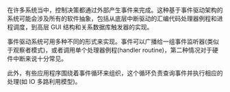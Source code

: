 
在许多系统当中，控制决策都通过外部产生事件来完成。这种基于事件驱动架构的系统可能会涉及所有的软件抽象，包括从底层中断驱动的汇编代码处理器例程和进程调度，到高层 GUI 结构和关系数据库触发器的实现。

事件驱动系统可用多种不同的形式来实现。事件可以广播给一组事件监听器(类似于观察者模式)，或者调用单个处理器例程(handler routine)，第二种情况对于硬件中断来说十分常见。

此外，有些应用程序围绕着事件循环来组织，这个循环负责查询事件并执行相应的处理(如 IO 多路利用模型)。
